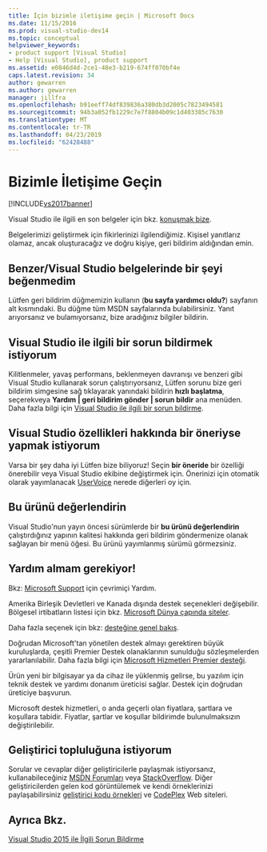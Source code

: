 ```yaml
---
title: İçin bizimle iletişime geçin | Microsoft Docs
ms.date: 11/15/2016
ms.prod: visual-studio-dev14
ms.topic: conceptual
helpviewer_keywords:
- product support [Visual Studio]
- Help [Visual Studio], product support
ms.assetid: e0846d4d-2ce1-48e3-b219-674ff070bf4e
caps.latest.revision: 34
author: gewarren
ms.author: gewarren
manager: jillfra
ms.openlocfilehash: b91eeff74df839836a380db3d2005c7823494581
ms.sourcegitcommit: 94b3a052fb1229c7e7f8804b09c1d403385c7630
ms.translationtype: MT
ms.contentlocale: tr-TR
ms.lasthandoff: 04/23/2019
ms.locfileid: "62428488"
---
```

# <a name="talk-to-us"></a>Bizimle İletişime Geçin
[!INCLUDE[vs2017banner](../includes/vs2017banner.md)]

Visual Studio ile ilgili en son belgeler için bkz. [konuşmak bize](https://docs.microsoft.com/visualstudio/ide/talk-to-us).  

Belgelerimizi geliştirmek için fikirlerinizi ilgilendiğimiz. Kişisel yanıtlarız olamaz, ancak oluşturacağız ve doğru kişiye, geri bildirim aldığından emin.  
  
## <a name="i-likedislike-something-in-the-visual-studio-documentation"></a>Benzer/Visual Studio belgelerinde bir şeyi beğenmedim  
 Lütfen geri bildirim düğmemizin kullanın (**bu sayfa yardımcı oldu?**) sayfanın alt kısmındaki. Bu düğme tüm MSDN sayfalarında bulabilirsiniz. Yanıt arıyorsanız ve bulamıyorsanız, bize aradığınız bilgiler bildirin.  
  
## <a name="i-would-like-to-report-a-problem-with-visual-studio"></a>Visual Studio ile ilgili bir sorun bildirmek istiyorum  
 Kilitlenmeler, yavaş performans, beklenmeyen davranışı ve benzeri gibi Visual Studio kullanarak sorun çalıştırıyorsanız, Lütfen sorunu bize geri bildirim simgesine sağ tıklayarak yanındaki bildirin **hızlı başlatma**, seçerekveya **Yardım &#124; geri bildirim gönder &#124; sorun bildir** ana menüden. Daha fazla bilgi için [Visual Studio ile ilgili bir sorun bildirme](../ide/how-to-report-a-problem-with-visual-studio-2015.md).  
  
## <a name="i-want-to-make-a-suggestion-about-visual-studio-features"></a>Visual Studio özellikleri hakkında bir öneriyse yapmak istiyorum  
 Varsa bir şey daha iyi Lütfen bize biliyoruz! Seçin **bir öneride** bir özelliği önerebilir veya Visual Studio ekibine değiştirmek için. Önerinizi için otomatik olarak yayımlanacak [UserVoice](https://visualstudio.uservoice.com) nerede diğerleri oy için.  
  
## <a name="rate-this-product"></a>Bu ürünü değerlendirin  
 Visual Studio'nun yayın öncesi sürümlerde bir **bu ürünü değerlendirin** çalıştırdığınız yapının kalitesi hakkında geri bildirim göndermenize olanak sağlayan bir menü öğesi. Bu ürünü yayımlanmış sürümü görmezsiniz.  
  
## <a name="i-need-help"></a>Yardım almam gerekiyor!  
 Bkz: [Microsoft Support](http://go.microsoft.com/fwlink/?LinkID=99019) için çevrimiçi Yardım.  
  
 Amerika Birleşik Devletleri ve Kanada dışında destek seçenekleri değişebilir. Bölgesel irtibatların listesi için bkz. [Microsoft Dünya çapında siteler](http://www.microsoft.com/worldwide/).  
  
 Daha fazla seçenek için bkz: [desteğine genel bakış](http://www.visualstudio.com/support/support-overview-vs).  
  
 Doğrudan Microsoft'tan yönetilen destek almayı gerektiren büyük kuruluşlarda, çeşitli Premier Destek olanaklarının sunulduğu sözleşmelerden yararlanılabilir. Daha fazla bilgi için [Microsoft Hizmetleri Premier desteği](http://go.microsoft.com/fwlink/?LinkId=258223).  
  
 Ürün yeni bir bilgisayar ya da cihaz ile yüklenmiş gelirse, bu yazılım için teknik destek ve yardımı donanım üreticisi sağlar. Destek için doğrudan üreticiye başvurun.  
  
 Microsoft destek hizmetleri, o anda geçerli olan fiyatlara, şartlara ve koşullara tabidir. Fiyatlar, şartlar ve koşullar bildirimde bulunulmaksızın değiştirilebilir.  
  
## <a name="i-want-to-get-involved-in-the-developer-community"></a>Geliştirici topluluğuna istiyorum  
 Sorular ve cevaplar diğer geliştiricilerle paylaşmak istiyorsanız, kullanabileceğiniz [MSDN Forumları](http://social.msdn.microsoft.com/Forums/home) veya [StackOverflow](http://stackoverflow.com/). Diğer geliştiricilerden gelen kod görüntülemek ve kendi örneklerinizi paylaşabilirsiniz [geliştirici kodu örnekleri](http://code.msdn.microsoft.com/) ve [CodePlex](http://www.codeplex.com/) Web siteleri.  
  
## <a name="see-also"></a>Ayrıca Bkz.  
 [Visual Studio 2015 ile İlgili Sorun Bildirme](../ide/how-to-report-a-problem-with-visual-studio-2015.md)
